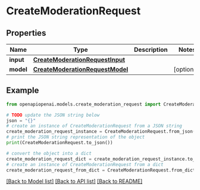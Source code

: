 # CreateModerationRequest


## Properties

Name | Type | Description | Notes
------------ | ------------- | ------------- | -------------
**input** | [**CreateModerationRequestInput**](CreateModerationRequestInput.md) |  | 
**model** | [**CreateModerationRequestModel**](CreateModerationRequestModel.md) |  | [optional] 

## Example

```python
from openapiopenai.models.create_moderation_request import CreateModerationRequest

# TODO update the JSON string below
json = "{}"
# create an instance of CreateModerationRequest from a JSON string
create_moderation_request_instance = CreateModerationRequest.from_json(json)
# print the JSON string representation of the object
print(CreateModerationRequest.to_json())

# convert the object into a dict
create_moderation_request_dict = create_moderation_request_instance.to_dict()
# create an instance of CreateModerationRequest from a dict
create_moderation_request_from_dict = CreateModerationRequest.from_dict(create_moderation_request_dict)
```
[[Back to Model list]](../README.md#documentation-for-models) [[Back to API list]](../README.md#documentation-for-api-endpoints) [[Back to README]](../README.md)


